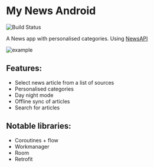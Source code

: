 # My News Android

![Build Status](https://app.bitrise.io/app/bfdfa0e1eb83b8af/status.svg?token=kSNCs9Ofd_lqQkIvavzlqg)

A News app with personalised categories. Using [NewsAPI](https://newsapi.org/)

![example](https://user-images.githubusercontent.com/46526348/86508005-61d09f00-bdd4-11ea-8441-c25d50d43423.gif)

## Features:

- Select news article from a list of sources
- Personalised categories
- Day night mode
- Offline sync of articles
- Search for articles

## Notable libraries:

- Coroutines + flow
- Workmanager
- Room
- Retrofit


